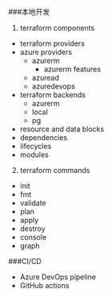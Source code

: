 ###本地开发
1. terraform components
* terraform providers
* azure providers
  * azurerm
    * azurerm features
  * azuread
  * azuredevops
* terraform backends
  * azurerm
  * local
  * pg
* resource and data blocks
* dependencies
* lifecycles
* modules
2. terraform commands
* init
* fmt
* validate
* plan
* apply
* destroy
* console
* graph

###CI/CD
* Azure DevOps pipeline
* GitHub actions